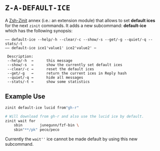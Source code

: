 # `Z-A-DEFAULT-ICE`

A [Zsh-Zinit](https://github.com/z-shell/zinit) annex (i.e.: an extension
module) that allows to set **default ices** for the next `zinit` commands. It
adds a new subcommand: **default-ice** which has the following synopsis:

```
—— default-ice --help/-h --clear/-c --show/-s --get/-g --quiet/-q --stats/-t 
—— default-ice ice1'value1' ice2'value2' ⋯ 

 Description:
 --help/-h	→      this message
 --show/-s	→      show the currently set default ices
 --clear/-c	→      reset the default ices
 --get/-g	→      return the current ices in Reply hash
 --quiet/-q	→      hide all messages
 --stats/-t	→      show some statistics
```

## Example Use

```zsh
zinit default-ice lucid from"gh-r"

# Will download from gh-r and also use the lucid ice by default.
zinit wait for 
    sbin        junegunn/fzf-bin \
    sbin"**/pk" peco/peco
```

Currently the `wait''` ice cannot be made default by using this new subcommand.

<!-- vim:set ft=markdown tw=79 autoindent fo+=a1n: -->
